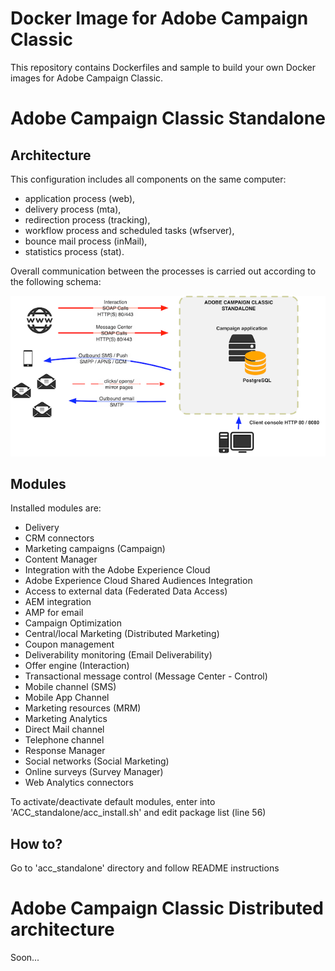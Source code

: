 # Docker Image for Adobe Campaign Classic
This repository contains Dockerfiles and sample to build your own Docker images for Adobe Campaign Classic.

# Adobe Campaign Classic Standalone
## Architecture
This configuration includes all components on the same computer:
- application process (web),
- delivery process (mta),
- redirection process (tracking),
- workflow process and scheduled tasks (wfserver),
- bounce mail process (inMail),
- statistics process (stat).

Overall communication between the processes is carried out according to the following schema:

![sources](/images/standalone.png)

## Modules
Installed modules are: 
- Delivery
- CRM connectors
- Marketing campaigns (Campaign)
- Content Manager
- Integration with the Adobe Experience Cloud
- Adobe Experience Cloud Shared Audiences Integration
- Access to external data (Federated Data Access)
- AEM integration
- AMP for email
- Campaign Optimization
- Central/local Marketing (Distributed Marketing)
- Coupon management
- Deliverability monitoring (Email Deliverability)
- Offer engine (Interaction)
- Transactional message control (Message Center - Control)
- Mobile channel (SMS)
- Mobile App Channel
- Marketing resources (MRM)
- Marketing Analytics
- Direct Mail channel
- Telephone channel
- Response Manager
- Social networks (Social Marketing)
- Online surveys (Survey Manager)
- Web Analytics connectors 

To activate/deactivate default modules, enter into 'ACC_standalone/acc_install.sh' and edit package list (line 56)

## How to? 
Go to 'acc_standalone' directory and follow README instructions

# Adobe Campaign Classic Distributed architecture
Soon...
